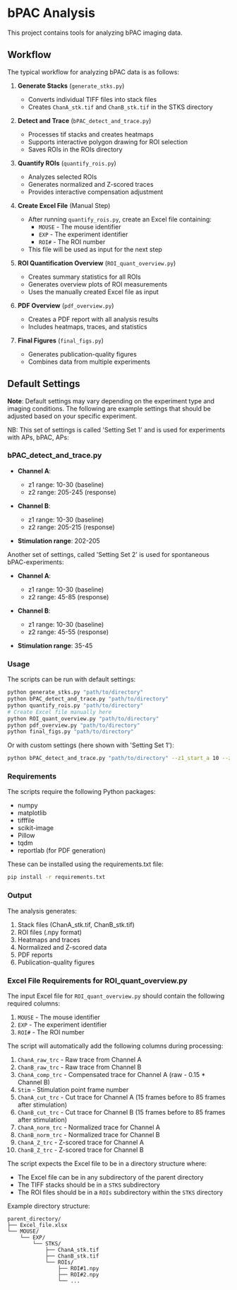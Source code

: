 # bPAC Analysis

This project contains tools for analyzing bPAC imaging data.

## Workflow

The typical workflow for analyzing bPAC data is as follows:

1. **Generate Stacks** (`generate_stks.py`)
   - Converts individual TIFF files into stack files
   - Creates `ChanA_stk.tif` and `ChanB_stk.tif` in the STKS directory

2. **Detect and Trace** (`bPAC_detect_and_trace.py`)
   - Processes tif stacks and creates heatmaps
   - Supports interactive polygon drawing for ROI selection
   - Saves ROIs in the ROIs directory

3. **Quantify ROIs** (`quantify_rois.py`)
   - Analyzes selected ROIs
   - Generates normalized and Z-scored traces
   - Provides interactive compensation adjustment

4. **Create Excel File** (Manual Step)
   - After running `quantify_rois.py`, create an Excel file containing:
     - `MOUSE` - The mouse identifier
     - `EXP` - The experiment identifier
     - `ROI#` - The ROI number
   - This file will be used as input for the next step

5. **ROI Quantification Overview** (`ROI_quant_overview.py`)
   - Creates summary statistics for all ROIs
   - Generates overview plots of ROI measurements
   - Uses the manually created Excel file as input

6. **PDF Overview** (`pdf_overview.py`)
   - Creates a PDF report with all analysis results
   - Includes heatmaps, traces, and statistics

7. **Final Figures** (`final_figs.py`)
   - Generates publication-quality figures
   - Combines data from multiple experiments

## Default Settings

**Note**: Default settings may vary depending on the experiment type and imaging conditions. The following are example settings that should be adjusted based on your specific experiment.

NB: This set of settings is called 'Setting Set 1' and is used for experiments with APs, bPAC, APs:

### bPAC_detect_and_trace.py

- **Channel A**:
  - z1 range: 10-30 (baseline)
  - z2 range: 205-245 (response)

- **Channel B**:
  - z1 range: 10-30 (baseline)
  - z2 range: 205-215 (response)

- **Stimulation range**: 202-205

Another set of settings, called 'Setting Set 2' is used for spontaneous bPAC-experiments:

- **Channel A**:
  - z1 range: 10-30 (baseline)
  - z2 range: 45-85 (response)

- **Channel B**:
  - z1 range: 10-30 (baseline)
  - z2 range: 45-55 (response)

- **Stimulation range**: 35-45


### Usage

The scripts can be run with default settings:
```bash
python generate_stks.py "path/to/directory"
python bPAC_detect_and_trace.py "path/to/directory"
python quantify_rois.py "path/to/directory"
# Create Excel file manually here
python ROI_quant_overview.py "path/to/directory"
python pdf_overview.py "path/to/directory"
python final_figs.py "path/to/directory"
```

Or with custom settings (here shown with 'Setting Set 1'):
```bash
python bPAC_detect_and_trace.py "path/to/directory" --z1_start_a 10 --z1_end_a 30 --z2_start_a 205 --z2_end_a 245 --z1_start_b 10 --z1_end_b 30 --z2_start_b 205 --z2_end_b 215 --z_stim_start 202 --z_stim_end 205
```

### Requirements

The scripts require the following Python packages:
- numpy
- matplotlib
- tifffile
- scikit-image
- Pillow
- tqdm
- reportlab (for PDF generation)

These can be installed using the requirements.txt file:
```bash
pip install -r requirements.txt
```

### Output

The analysis generates:
1. Stack files (ChanA_stk.tif, ChanB_stk.tif)
2. ROI files (.npy format)
3. Heatmaps and traces
4. Normalized and Z-scored data
5. PDF reports
6. Publication-quality figures

### Excel File Requirements for ROI_quant_overview.py

The input Excel file for `ROI_quant_overview.py` should contain the following required columns:

1. `MOUSE` - The mouse identifier
2. `EXP` - The experiment identifier
3. `ROI#` - The ROI number

The script will automatically add the following columns during processing:
1. `ChanA_raw_trc` - Raw trace from Channel A
2. `ChanB_raw_trc` - Raw trace from Channel B
3. `ChanA_comp_trc` - Compensated trace for Channel A (raw - 0.15 * Channel B)
4. `Stim` - Stimulation point frame number
5. `ChanA_cut_trc` - Cut trace for Channel A (15 frames before to 85 frames after stimulation)
6. `ChanB_cut_trc` - Cut trace for Channel B (15 frames before to 85 frames after stimulation)
7. `ChanA_norm_trc` - Normalized trace for Channel A
8. `ChanB_norm_trc` - Normalized trace for Channel B
9. `ChanA_Z_trc` - Z-scored trace for Channel A
10. `ChanB_Z_trc` - Z-scored trace for Channel B

The script expects the Excel file to be in a directory structure where:
- The Excel file can be in any subdirectory of the parent directory
- The TIFF stacks should be in a `STKS` subdirectory
- The ROI files should be in a `ROIs` subdirectory within the `STKS` directory

Example directory structure:
```
parent_directory/
├── Excel_file.xlsx
└── MOUSE/
    └── EXP/
        └── STKS/
            ├── ChanA_stk.tif
            ├── ChanB_stk.tif
            └── ROIs/
                ├── ROI#1.npy
                ├── ROI#2.npy
                └── ...
```
